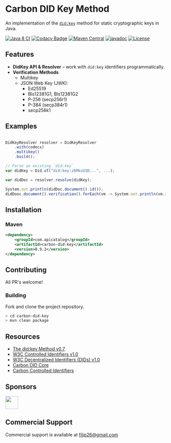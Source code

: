 # Carbon DID Key Method

An implementation of the [`did:key`](https://w3c-ccg.github.io/did-key-spec) method for static cryptographic keys in Java.

[![Java 8 CI](https://github.com/filip26/carbon-did-key/actions/workflows/java8-build.yml/badge.svg)](https://github.com/filip26/carbon-did-key/actions/workflows/java8-build.yml)
[![Codacy Badge](https://app.codacy.com/project/badge/Grade/7f783f2e5d0b4fc6a08094d312a58309)](https://app.codacy.com/gh/filip26/carbon-did-key/dashboard?utm_source=gh&utm_medium=referral&utm_content=&utm_campaign=Badge_grade)
[![Maven Central](https://img.shields.io/maven-central/v/com.apicatalog/carbon-did-key.svg?label=Maven%20Central)](https://search.maven.org/artifact/com.apicatalog/carbon-did-key)
[![javadoc](https://javadoc.io/badge2/com.apicatalog/carbon-did-key/javadoc.svg)](https://javadoc.io/doc/com.apicatalog/carbon-did-key)
[![License](https://img.shields.io/badge/License-Apache%202.0-blue.svg)](https://opensource.org/licenses/Apache-2.0)


## Features

- **DidKey API & Resolver** – work with `did:key` identifiers programmatically.
- **Verification Methods**
  - Multikey
  - JSON Web Key (JWK):
    - Ed25519
    - Bls12381G1, Bls12381G2
    - P-256 (secp256r1)
    - P-384 (secp384r1)
    - secp256k1

## Examples

```javascript

DidKeyResolver resolver = DidKeyResolver
    .with(codecs)
    .multikey()
    .build();

// Parse an existing `did:key`
var didKey = Did.of("did:key:z6MkvG5D...", ...);

var didDoc = resolver.resolve(didKey);

System.out.println(didDoc.document().id());
didDooc.document().verification().forEach(vm -> System.out.println(vm.id()));
```

## Installation

### Maven

```xml
<dependency>
    <groupId>com.apicatalog</groupId>
    <artifactId>carbon-did-key</artifactId>
    <version>0.9.2</version>
</dependency>

```


## Contributing

All PR's welcome!


### Building

Fork and clone the project repository.

```bash
> cd carbon-did-key
> mvn clean package
```

## Resources

- [The did:key Method v0.7](https://w3c-ccg.github.io/did-key-spec)
- [W3C Controlled Identifiers v1.0](https://www.w3.org/TR/cid-1.0/)
- [W3C Decentralized Identifiers (DIDs) v1.0](https://www.w3.org/TR/did-core/)
- [Carbon DID Core](https://github.com/filip26/carbon-did-core)
- [Carbon Controlled Identifiers](https://github.com/filip26/carbon-cid)

## Sponsors

<a href="https://github.com/digitalbazaar">
  <img src="https://avatars.githubusercontent.com/u/167436?s=200&v=4" width="40" />
</a> 

## Commercial Support
Commercial support is available at filip26@gmail.com
  
